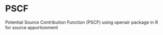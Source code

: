 # PSCF
Potential Source Contribution Function (PSCF) using openair package in R for source apportionment
